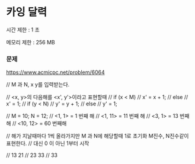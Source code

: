 # 카잉 달력

시간 제한 : 1 초

메모리 제한 : 256 MB

### 문제

https://www.acmicpc.net/problem/6064




// M 과 N, x y를 입력받는다.

// <x, y>의 다음해를 <x', y'>이라고 표현할때
// if (x < M)
//     x' = x + 1;
// else
//     x' = 1;
// if (y < N)
//     y' = y + 1;
// else
//     y' = 1;


// M = 10; N = 12;
// <1, 1> = 1 번째 해
// <1, 11> = 11 번째 해
// <3, 1> = 13 번째해
// <10, 12> = 60 번째해 

// 해가 지날때마다 1씩 올라가지만 M 과 N에 해당할때 1로 초기화 M진수, N진수같이 표현한다.
// 대신 0 이 아닌 1부터 시작

// 13 21
// 23 33
// 33
